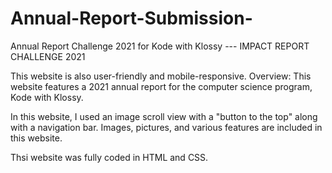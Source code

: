 # Annual-Report-Submission-
Annual Report Challenge 2021 for Kode with Klossy ---
IMPACT REPORT CHALLENGE 2021

This website is also user-friendly and mobile-responsive.
Overview: This website features a 2021 annual report for the computer science program, Kode with Klossy.

In this website, I used an image scroll view with a "button to the top" along with a navigation bar. Images, pictures, and various features are included in this website.


Thsi website was fully coded in HTML and CSS.
